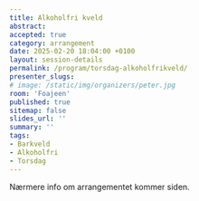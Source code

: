 ```yaml
---
title: Alkoholfri kveld
abstract: 
accepted: true
category: arrangement
date: 2025-02-20 18:04:00 +0100
layout: session-details
permalink: /program/torsdag-alkoholfrikveld/
presenter_slugs:
# image: /static/img/organizers/peter.jpg
room: 'Foajeen'
published: true
sitemap: false
slides_url: ''
summary: ''
tags:
- Barkveld
- Alkoholfri
- Torsdag
---
```


Nærmere info om arrangementet kommer siden.
